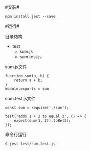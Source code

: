 #安装#

	npm install jest --save

#运行#

目录结构

* test
	* sum.js
	* sum.test.js  
	
sum.js文件

	function sum(a, b) {
  		return a + b;
	}
	module.exports = sum

sum.test.js文件
	
	const sum = require('./sum');

	test('adds 1 + 2 to equal 3', () => {
  		expect(sum(1, 2)).toBe(3);
	});

命令行运行

	$ jest test/sum.test.js

